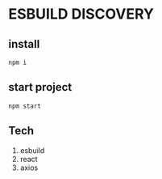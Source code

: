 # ESBUILD DISCOVERY

## install
```
npm i
```

## start project
```
npm start
```

## Tech
1. esbuild
2. react
3. axios